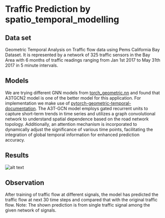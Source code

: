 # Traffic Prediction by spatio_temporal_modelling

## Data set
Geometric Temporal Analysis on Traffic flow data using Pems California Bay Dataset. It is represented by a network of 325 traffic sensors in the Bay Area with 6 months of traffic readings ranging from Jan 1st 2017 to May 31th 2017 in 5 minute intervals.

## Models
We are trying different GNN models from  [torch_geometric.nn](https://pytorch-geometric.readthedocs.io/en/latest/modules/nn.html)  and found that A3TGCN2 model is one of the better model for this application. For implementation we make use of [pytorch-geometric-temporal-documentation](https://pytorch-geometric-temporal.readthedocs.io/en/latest/modules/root.html). The A3T-GCN model employs gated recurrent units to capture short-term trends in time series and utilizes a graph convolutional network to understand spatial dependence based on the road network topology. Additionally, an attention mechanism is incorporated to dynamically adjust the significance of various time points, facilitating the integration of global temporal information for enhanced prediction accuracy.

## Results
![alt text](https://github.com/rakesh09111996/spatio_temporal_modelling/blob/052d4f0c05625a2e12c5d7406d5b2b01419587b2/traffic_prediction.PNG)

## Observation
After training of traffic flow at different signals, the model has predicted the traffic flow at next 30 time steps and compared that with the original traffic flow. Note: The shown prediction is from single traffic signal among the given network of signals.
